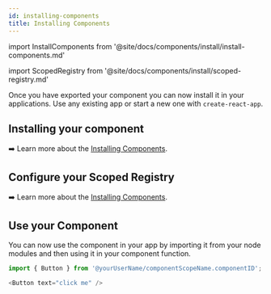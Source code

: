 ```yaml
---
id: installing-components
title: Installing Components
---
```


import InstallComponents from '@site/docs/components/install/install-components.md'

import ScopedRegistry from '@site/docs/components/install/scoped-registry.md'

Once you have exported your component you can now install it in your applications. Use any existing app or start a new one with `create-react-app`.

## Installing your component

<InstallComponents />

:arrow_right: Learn more about the [Installing Components](/building-with-bit/components).

## Configure your Scoped Registry

<ScopedRegistry />

:arrow_right: Learn more about the [Installing Components](/building-with-bit/components).

<!-- ## Install Dependencies

Install dependencies for all the imported components.

```shell
bit install
``` -->

## Use your Component

You can now use the component in your app by importing it from your node modules and then using it in your component function.

```js title="app.js"
import { Button } from '@yourUserName/componentScopeName.componentID';
```

```js title="app.js"
<Button text="click me" />
```
